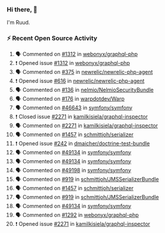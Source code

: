 ### Hi there, 👋

I'm Ruud.
 
### :zap: Recent Open Source Activity

<!--START_SECTION:activity-->
1. 🗣 Commented on [#1312](https://github.com/webonyx/graphql-php/issues/1312) in [webonyx/graphql-php](https://github.com/webonyx/graphql-php)
2. ❗️ Opened issue [#1312](https://github.com/webonyx/graphql-php/issues/1312) in [webonyx/graphql-php](https://github.com/webonyx/graphql-php)
3. 🗣 Commented on [#375](https://github.com/newrelic/newrelic-php-agent/issues/375) in [newrelic/newrelic-php-agent](https://github.com/newrelic/newrelic-php-agent)
4. ❗️ Opened issue [#616](https://github.com/newrelic/newrelic-php-agent/issues/616) in [newrelic/newrelic-php-agent](https://github.com/newrelic/newrelic-php-agent)
5. 🗣 Commented on [#136](https://github.com/nelmio/NelmioSecurityBundle/issues/136) in [nelmio/NelmioSecurityBundle](https://github.com/nelmio/NelmioSecurityBundle)
6. 🗣 Commented on [#176](https://github.com/warpdotdev/Warp/issues/176) in [warpdotdev/Warp](https://github.com/warpdotdev/Warp)
7. 🗣 Commented on [#46643](https://github.com/symfony/symfony/issues/46643) in [symfony/symfony](https://github.com/symfony/symfony)
8. ❗️ Closed issue [#2271](https://github.com/kamilkisiela/graphql-inspector/issues/2271) in [kamilkisiela/graphql-inspector](https://github.com/kamilkisiela/graphql-inspector)
9. 🗣 Commented on [#2271](https://github.com/kamilkisiela/graphql-inspector/issues/2271) in [kamilkisiela/graphql-inspector](https://github.com/kamilkisiela/graphql-inspector)
10. 🗣 Commented on [#1457](https://github.com/schmittjoh/serializer/issues/1457) in [schmittjoh/serializer](https://github.com/schmittjoh/serializer)
11. ❗️ Opened issue [#242](https://github.com/dmaicher/doctrine-test-bundle/issues/242) in [dmaicher/doctrine-test-bundle](https://github.com/dmaicher/doctrine-test-bundle)
12. 🗣 Commented on [#49134](https://github.com/symfony/symfony/issues/49134) in [symfony/symfony](https://github.com/symfony/symfony)
13. 🗣 Commented on [#49134](https://github.com/symfony/symfony/issues/49134) in [symfony/symfony](https://github.com/symfony/symfony)
14. 🗣 Commented on [#49198](https://github.com/symfony/symfony/issues/49198) in [symfony/symfony](https://github.com/symfony/symfony)
15. 🗣 Commented on [#919](https://github.com/schmittjoh/JMSSerializerBundle/issues/919) in [schmittjoh/JMSSerializerBundle](https://github.com/schmittjoh/JMSSerializerBundle)
16. 🗣 Commented on [#1457](https://github.com/schmittjoh/serializer/issues/1457) in [schmittjoh/serializer](https://github.com/schmittjoh/serializer)
17. 🗣 Commented on [#919](https://github.com/schmittjoh/JMSSerializerBundle/issues/919) in [schmittjoh/JMSSerializerBundle](https://github.com/schmittjoh/JMSSerializerBundle)
18. 🗣 Commented on [#49134](https://github.com/symfony/symfony/issues/49134) in [symfony/symfony](https://github.com/symfony/symfony)
19. 🗣 Commented on [#1292](https://github.com/webonyx/graphql-php/issues/1292) in [webonyx/graphql-php](https://github.com/webonyx/graphql-php)
20. ❗️ Opened issue [#2271](https://github.com/kamilkisiela/graphql-inspector/issues/2271) in [kamilkisiela/graphql-inspector](https://github.com/kamilkisiela/graphql-inspector)
<!--END_SECTION:activity-->
